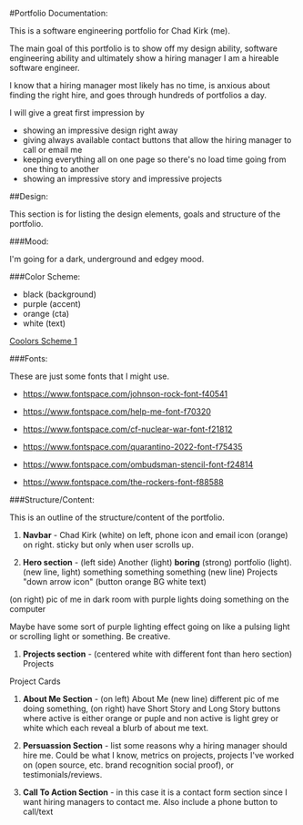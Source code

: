 #Portfolio Documentation:

This is a software engineering portfolio for Chad Kirk (me).

The main goal of this portfolio is to show off my design ability, software engineering ability and ultimately show a hiring manager I am a hireable software engineer.

I know that a hiring manager most likely has no time, is anxious about finding the right hire, and goes through hundreds of portfolios a day.

I will give a great first impression by

- showing an impressive design right away
- giving always available contact buttons that allow the hiring manager to call or email me
- keeping everything all on one page so there's no load time going from one thing to another
- showing an impressive story and impressive projects

##Design:

This section is for listing the design elements, goals and structure of the portfolio.

###Mood:

I'm going for a dark, underground and edgey mood.

###Color Scheme:

- black (background)
- purple (accent)
- orange (cta)
- white (text)

[Coolors Scheme 1](https://coolors.co/000103-2822d3-ffffff-e99b35)

###Fonts:

These are just some fonts that I might use.

- https://www.fontspace.com/johnson-rock-font-f40541

- https://www.fontspace.com/help-me-font-f70320

- https://www.fontspace.com/cf-nuclear-war-font-f21812

- https://www.fontspace.com/quarantino-2022-font-f75435

- https://www.fontspace.com/ombudsman-stencil-font-f24814

- https://www.fontspace.com/the-rockers-font-f88588

###Structure/Content:

This is an outline of the structure/content of the portfolio.

1. **Navbar** - Chad Kirk (white) on left, phone icon and email icon (orange) on right. sticky but only when user scrolls up.

1. **Hero section** - (left side) Another (light) **boring** (strong) portfolio (light). (new line, light) something something something (new line) Projects "down arrow icon" (button orange BG white text)

(on right) pic of me in dark room with purple lights doing something on the computer

Maybe have some sort of purple lighting effect going on like a pulsing light or scrolling light or something. Be creative.

1. **Projects section** - (centered white with different font than hero section) Projects

Project Cards

1. **About Me Section** - (on left) About Me (new line) different pic of me doing something, (on right) have Short Story and Long Story buttons where active is either orange or puple and non active is light grey or white which each reveal a blurb of about me text.

1. **Persuassion Section** - list some reasons why a hiring manager should hire me. Could be what I know, metrics on projects, projects I've worked on (open source, etc. brand recognition social proof), or testimonials/reviews.

1. **Call To Action Section** - in this case it is a contact form section since I want hiring managers to contact me. Also include a phone button to call/text



